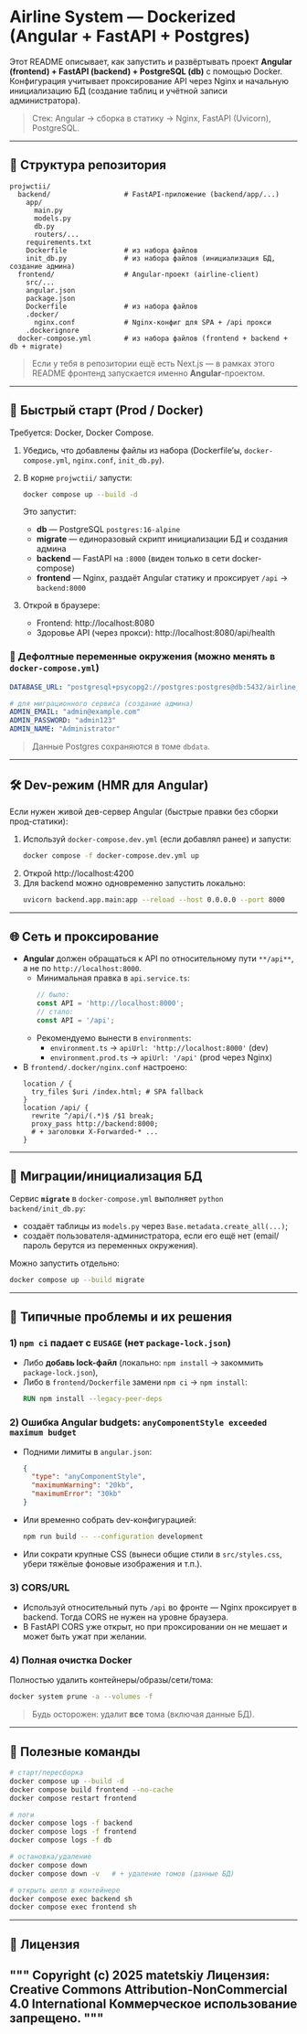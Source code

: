 # Airline System — Dockerized (Angular + FastAPI + Postgres)

Этот README описывает, как запустить и развёртывать проект **Angular (frontend) + FastAPI (backend) + PostgreSQL (db)** с помощью Docker.
Конфигурация учитывает проксирование API через Nginx и начальную инициализацию БД (создание таблиц и учётной записи администратора).

> Стек: Angular → сборка в статику → Nginx, FastAPI (Uvicorn), PostgreSQL.

---

## 📁 Структура репозитория

```text
projwctii/
  backend/                  # FastAPI-приложение (backend/app/...)
    app/
      main.py
      models.py
      db.py
      routers/...
    requirements.txt
    Dockerfile              # из набора файлов
    init_db.py              # из набора файлов (инициализация БД, создание админа)
  frontend/                 # Angular-проект (airline-client)
    src/...
    angular.json
    package.json
    Dockerfile              # из набора файлов
    .docker/
      nginx.conf            # Nginx-конфиг для SPA + /api прокси
    .dockerignore
  docker-compose.yml        # из набора файлов (frontend + backend + db + migrate)
```

> Если у тебя в репозитории ещё есть Next.js — в рамках этого README фронтенд запускается именно **Angular**-проектом.

---

## 🚀 Быстрый старт (Prod / Docker)

Требуется: Docker, Docker Compose.

1. Убедись, что добавлены файлы из набора (Dockerfile’ы, `docker-compose.yml`, `nginx.conf`, `init_db.py`).  
2. В корне `projwctii/` запусти:
   ```bash
   docker compose up --build -d
   ```
   Это запустит:
   - **db** — PostgreSQL `postgres:16-alpine`
   - **migrate** — единоразовый скрипт инициализации БД и создания админа
   - **backend** — FastAPI на `:8000` (виден только в сети docker-compose)
   - **frontend** — Nginx, раздаёт Angular статику и проксирует `/api` → `backend:8000`

3. Открой в браузере:
   - Frontend: http://localhost:8080  
   - Здоровье API (через прокси): http://localhost:8080/api/health

### 🔐 Дефолтные переменные окружения (можно менять в `docker-compose.yml`)

```yaml
DATABASE_URL: "postgresql+psycopg2://postgres:postgres@db:5432/airline_db"

# для миграционного сервиса (создание админа)
ADMIN_EMAIL: "admin@example.com"
ADMIN_PASSWORD: "admin123"
ADMIN_NAME: "Administrator"
```

> Данные Postgres сохраняются в томе `dbdata`.

---

## 🛠️ Dev-режим (HMR для Angular)

Если нужен живой дев-сервер Angular (быстрые правки без сборки прод-статики):

1. Используй `docker-compose.dev.yml` (если добавлял ранее) и запусти:
   ```bash
   docker compose -f docker-compose.dev.yml up
   ```
2. Открой http://localhost:4200  
3. Для backend можно одновременно запустить локально:
   ```bash
   uvicorn backend.app.main:app --reload --host 0.0.0.0 --port 8000
   ```

---

## 🌐 Сеть и проксирование

- **Angular** должен обращаться к API по относительному пути `**/api**`, а не по `http://localhost:8000`.
  - Минимальная правка в `api.service.ts`:
    ```ts
    // было:
    const API = 'http://localhost:8000';
    // стало:
    const API = '/api';
    ```
  - Рекомендуемо вынести в `environments`:
    - `environment.ts` → `apiUrl: 'http://localhost:8000'` (dev)
    - `environment.prod.ts` → `apiUrl: '/api'` (prod через Nginx)
- В `frontend/.docker/nginx.conf` настроено:
  ```nginx
  location / {
    try_files $uri /index.html; # SPA fallback
  }
  location /api/ {
    rewrite ^/api/(.*)$ /$1 break;
    proxy_pass http://backend:8000;
    # + заголовки X-Forwarded-* ...
  }
  ```

---

## 🧱 Миграции/инициализация БД

Сервис **`migrate`** в `docker-compose.yml` выполняет `python backend/init_db.py`:
- создаёт таблицы из `models.py` через `Base.metadata.create_all(...)`;
- создаёт пользователя-администратора, если его ещё нет (email/пароль берутся из переменных окружения).

Можно запустить отдельно:
```bash
docker compose up --build migrate
```

---

## 🔧 Типичные проблемы и их решения

### 1) `npm ci` падает с `EUSAGE` (нет `package-lock.json`)
- Либо **добавь lock-файл** (локально: `npm install` → закоммить `package-lock.json`),  
- Либо в `frontend/Dockerfile` замени `npm ci` → `npm install`:
  ```dockerfile
  RUN npm install --legacy-peer-deps
  ```

### 2) Ошибка Angular budgets: `anyComponentStyle exceeded maximum budget`
- Подними лимиты в `angular.json`:
  ```json
  {
    "type": "anyComponentStyle",
    "maximumWarning": "20kb",
    "maximumError": "30kb"
  }
  ```
- Или временно собрать dev-конфигурацией:
  ```bash
  npm run build -- --configuration development
  ```
- Или сократи крупные CSS (вынеси общие стили в `src/styles.css`, убери тяжёлые фоновые изображения и т.п.).

### 3) CORS/URL
- Используй относительный путь `/api` во фронте — Nginx проксирует в backend. Тогда CORS не нужен на уровне браузера.
- В FastAPI CORS уже открыт, но при проксировании он не мешает и может быть ужат при желании.

### 4) Полная очистка Docker
Полностью удалить контейнеры/образы/сети/тома:
```bash
docker system prune -a --volumes -f
```
> Будь осторожен: удалит **все** тома (включая данные БД).

---

## 🧰 Полезные команды

```bash
# старт/пересборка
docker compose up --build -d
docker compose build frontend --no-cache
docker compose restart frontend

# логи
docker compose logs -f backend
docker compose logs -f frontend
docker compose logs -f db

# остановка/удаление
docker compose down
docker compose down -v   # + удаление томов (данные БД)

# открыть шелл в контейнере
docker compose exec backend sh
docker compose exec frontend sh
```

---

## 📄 Лицензия

"""
Copyright (c) 2025 matetskiy
Лицензия: Creative Commons Attribution-NonCommercial 4.0 International
Коммерческое использование запрещено.
"""
---

